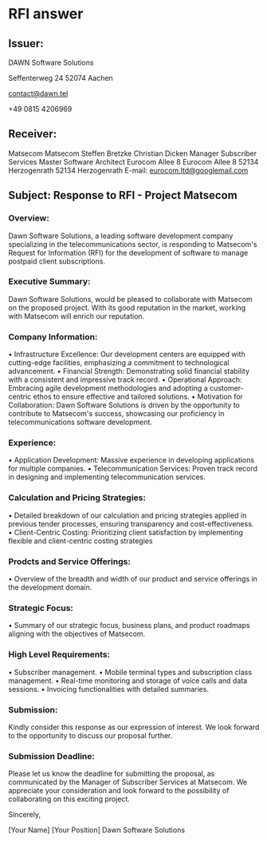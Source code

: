 # RFI answer

## Issuer:

DAWN Software Solutions

Seffenterweg 24
52074 Aachen

contact@dawn.tel

+49 0815 4206969

## Receiver:

Matsecom	Matsecom
Steffen     Bretzke	Christian Dicken 
Manager Subscriber Services	    Master Software Architect
Eurocom Allee 8	    Eurocom Allee 8
52134 Herzogenrath	    52134 Herzogenrath 
E-mail: eurocom.ltd@googlemail.com

## Subject: Response to RFI - Project Matsecom

### Overview:

Dawn Software Solutions, a leading software development company specializing in the telecommunications sector, is responding to Matsecom's Request for Information (RFI) for the development of software to manage postpaid client subscriptions.

### Executive Summary:

Dawn Software Solutions, would be pleased to collaborate with Matsecom on the proposed project. With its good reputation in the market, working with Matsecom will enrich our reputation.  

### Company Information:

•	Infrastructure Excellence: Our development centers are equipped with cutting-edge facilities, emphasizing a commitment to technological advancement.
•	Financial Strength: Demonstrating solid financial stability with a consistent and impressive track record.
•	Operational Approach: Embracing agile development methodologies and adopting a customer-centric ethos to ensure effective and tailored solutions.
•	Motivation for Collaboration: Dawn Software Solutions is driven by the opportunity to contribute to Matsecom's success, showcasing our proficiency in telecommunications software development.

### Experience:

•	Application Development: Massive experience in developing applications for multiple companies.
•	Telecommunication Services: Proven track record in designing and implementing telecommunication services.

### Calculation and Pricing Strategies:

•	Detailed breakdown of our calculation and pricing strategies applied in previous tender processes, ensuring transparency and cost-effectiveness.
•	Client-Centric Costing: Prioritizing client satisfaction by implementing flexible and client-centric costing strategies

### Prodcts and Service Offerings:

•	Overview of the breadth and width of our product and service offerings in the development domain.

### Strategic Focus:

•	Summary of our strategic focus, business plans, and product roadmaps aligning with the objectives of Matsecom.

### High Level Requirements:

•	Subscriber management.
•	Mobile terminal types and subscription class management.
•	Real-time monitoring and storage of voice calls and data sessions.
•	Invoicing functionalities with detailed summaries.

### Submission:

Kindly consider this response as our expression of interest. We look forward to the opportunity to discuss our proposal further.

### Submission Deadline:

Please let us know the deadline for submitting the proposal, as communicated by the Manager of Subscriber Services at Matsecom.
We appreciate your consideration and look forward to the possibility of collaborating on this exciting project.


Sincerely,

[Your Name] [Your Position] Dawn Software Solutions
